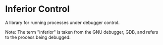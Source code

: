 # Inferior Control

A library for running processes under debugger control.

Note: The term "inferior" is taken from the GNU debugger, GDB, and refers
to the process being debugged.
